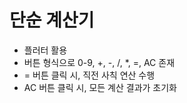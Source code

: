 # 단순 계산기
- 플러터 활용
- 버튼 형식으로 0-9, +, -, /, *, =, AC 존재
- = 버튼 클릭 시, 직전 사칙 연산 수행
- AC 버튼 클릭 시, 모든 계산 결과가 초기화
